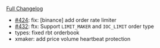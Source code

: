 [Full Changelog](https://github.com/c9s/bbgo/compare/v1.25.2...v1.25.3)

- [#424](https://github.com/c9s/bbgo/pull/424): fix: [binance] add order rate limiter
- [#432](https://github.com/c9s/bbgo/pull/432): ftx: Support `LIMIT_MAKER` and `IOC_LIMIT` order type
- types: fixed rbt orderbook
- xmaker: add price volume heartbeat protection
